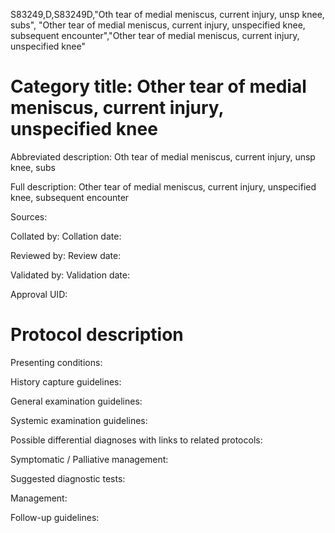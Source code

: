 S83249,D,S83249D,"Oth tear of medial meniscus, current injury, unsp knee, subs", "Other tear of medial meniscus, current injury, unspecified knee, subsequent encounter","Other tear of medial meniscus, current injury, unspecified knee"
# Category title: Other tear of medial meniscus, current injury, unspecified knee

Abbreviated description: Oth tear of medial meniscus, current injury, unsp knee, subs

Full description: Other tear of medial meniscus, current injury, unspecified knee, subsequent encounter

Sources:

Collated by:
Collation date:

Reviewed by:
Review date:

Validated by:
Validation date:

Approval UID:

# Protocol description

Presenting conditions:

History capture guidelines:

General examination guidelines:

Systemic examination guidelines:

Possible differential diagnoses with links to related protocols:

Symptomatic / Palliative management:

Suggested diagnostic tests:

Management:

Follow-up guidelines:
